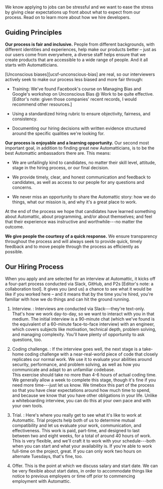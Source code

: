 ---
---

We know applying to jobs can be stressful and we want to ease the stress by
giving clear expectations up front about what to expect from our process. Read
on to learn more about how we hire developers.

## Guiding Principles

**Our process is fair and inclusive.** People from different backgrounds, with
different identities and experiences, help make our products better – just as
our users come from everywhere, a diverse staff helps ensure that we create
products that are accessible to a wide range of people. And it all starts with
Automatticians.

[Unconscious biases][ucsf-unconscious-bias] are real, so our interviewers
actively seek to make our process less biased and more fair through:

-   Training: We've found Facebook's course on Managing Bias and Google's workshop
    on Unconscious Bias @ Work to be quite effective. [Editor's note: given those
    companies' recent records, I would recommend other resources.]

-   Using a standardized hiring rubric to ensure objectivity, fairness, and
    consistency.

-   Documenting our hiring decisions with written evidence structured around the
    specific qualities we're looking for.

**Our process is enjoyable and a learning opportunity.** Our second most
important goal, in addition to finding great new Automatticians, is to be the
best Automattic ambassadors there are. This means:

-   We are unfailingly kind to candidates, no matter their skill level,
    attitude, stage in the hiring process, or our final decision.

-   We provide timely, clear, and honest communication and feedback to
    candidates, as well as access to our people for any questions and concerns.

-   We never miss an opportunity to share the Automattic story: how we do
    things, what our mission is, and why it's a great place to work.

At the end of the process we hope that candidates have learned something about
Automattic, about programming, and/or about themselves; and feel that their
experience was instructive and worthwhile---no matter the outcome.

**We give people the courtesy of a quick response.** We ensure transparency
throughout the process and will always seek to provide quick, timely feedback
and to move people through the process as efficiently as possible.

## Our Hiring Process

When you apply and are selected for an interview at Automattic, it kicks off a
four-part process conducted via Slack, GitHub, and P2s [Editor's note: a
collaboration tool]. It gives you (and us) a chance to see what it would be like
if you worked here – and it means that by the time you're hired, you're familiar
with how we do things and can hit the ground running.

1. Interview.
:   Interviews are conducted via Slack---they're text-only. That's how we work
    day-to-day, so we want to interact with you in that medium. The initial
    interview is a 90-minute chat (which we've found is the equivalent of a
    60-minute face-to-face interview) with an engineer, which covers subjects
    like motivation, technical depth, problem solving, and managing
    complexity. You'll have plenty of opportunity to ask questions, too.

2.  Coding challenge.
:   If the interview goes well, the next stage is a take-home coding challenge
    with a near-real-world piece of code that closely replicates our normal
    work. We use it to evaluate your abilities around security, performance, and
    problem solving, as well as how you communicate and adapt to an unfamiliar
    codebase.
    <br/>
    This exercise should take no more than 4-6 hours of actual coding time. We
    generally allow a week to complete this stage, though it's fine if you need
    more time---just let us know. We timebox this part of the process so that
    you have clear expectations around how much time to spend, and because we
    know that you have other obligations in your life. Unlike a whiteboarding
    interview, you can do this at your own pace and with your own tools.

3.  Trial.
:   Here's where you really get to see what it's like to work at Automattic.
    Trial projects help both of us to determine mutual compatibility and let us
    evaluate your work, communication, and effectiveness. This work is paid,
    part-time, and designed to last between two and eight weeks, for a total of
    around 40 hours of work. This is very flexible, and we'll craft it to work
    with your schedule---both when you can start and what your availability
    is. If you're able to work full-time on the project, great. If you can only
    work two hours on alternate Tuesdays, that's fine, too.

4.  Offer.
    This is the point at which we discuss salary and start date. We can be very
    flexible about start dates, in order to accommodate things like notice to
    previous employers or time off prior to commencing employment with
    Automattic.

